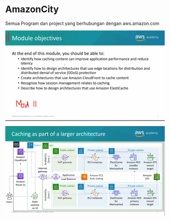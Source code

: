 # AmazonCity
Semua Program dan project yang berhubungan dengan aws.amazon.com 

![Alt text](https://raw.githubusercontent.com/islamicity24/AmazonCity/main/Module%2011/Screenshot%202023-03-20%20201752.png "Optional Title")

![Alt text](https://github.com/islamicity24/AmazonCity/blob/main/Module%2011/Screenshot%202023-03-20%20201847.png)
